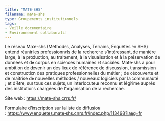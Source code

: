 ```yaml
---
title: "MATE-SHS"
filename: mate-shs
type: Groupements institutionnels
tags:
- Veille documentaire
- Environnement collaboratif
---
```


Le réseau Mate-shs (Méthodes, Analyses, Terrains, Enquêtes en SHS) entend réunir les professionnels de la recherche s’intéressant, de manière large, à la production, au traitement, à la visualisation et à la préservation de données et de corpus en sciences humaines et sociales. Mate-shs a pour ambition de devenir un des lieux de référence de discussion, transmission et construction des pratiques professionnelles du métier ; de découverte et de maîtrise de nouvelles méthodes / nouveaux logiciels par la communauté ; et d’être, sur tous ces sujets, un interlocuteur reconnu et légitime auprès des institutions chargées de l’organisation de la recherche.

Site web : <https://mate-shs.cnrs.fr/>

Formulaire d'inscription sur la liste de diffusion : <https://www.enquetes.mate-shs.cnrs.fr/index.php/113498?lang=fr>

